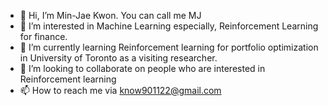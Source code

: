 - 👋 Hi, I’m Min-Jae Kwon. You can call me MJ
- 👀 I’m interested in Machine Learning especially, Reinforcement Learning for finance.
- 🌱 I’m currently learning Reinforcement learning for portfolio optimization in University of Toronto as a visiting researcher.
- 💞️ I’m looking to collaborate on people who are interested in Reinforcement learning
- 📫 How to reach me via know901122@gmail.com

<!---
KMJ901122/KMJ901122 is a ✨ special ✨ repository because its `README.md` (this file) appears on your GitHub profile.
You can click the Preview link to take a look at your changes.
--->
